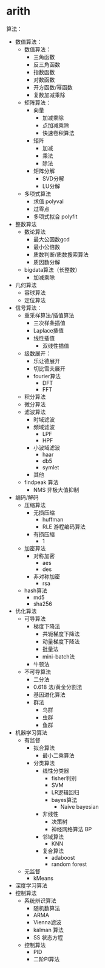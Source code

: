 # arith


算法：

- 数值算法：
    - 数值算法：
        - 三角函数
        - 反三角函数
        - 指数函数
        - 对数函数
        - 开方函数/幂函数
        - 复数加减乘除
    - 矩阵算法：
        - 向量
            - 加减乘除
            - 点加减乘除
            - 快速卷积算法
        - 矩阵
            - 加减
            - 乘法
            - 除法
        - 矩阵分解
            - SVD分解
            - LU分解
    - 多项式算法
        - 求值 polyval
        - 过零点
        - 多项式拟合 polyfit
- 整数算法
    - 数论算法
        - 最大公因数gcd
        - 最小公倍数
        - 质数判断/质数搜索算法
        - 质因数分解
    - bigdata算法（长整数）
        - 加减乘除
- 几何算法
    - 容球算法
    - 定位算法
- 信号算法：
    - 重采样算法/插值算法
        - 三次样条插值
        - Laplace插值
        - 线性插值
            - 双线性插值
    - 级数展开：
        - 乐让德展开
        - 切比雪夫展开
        - fourier算法
            - DFT
            - FFT
    - 积分算法
    - 微分算法
    - 滤波算法
        - 时域滤波
        - 频域滤波
            - LPF
            - HPF
        - 小波域滤波
            - haar
            - db5
            - symlet
        - 其他
    - findpeak 算法
        - NMS 非极大值抑制
- 编码/解码
    - 压缩算法
        - 无损压缩
            - huffman 
            - RLE 游程编码算法
        - 有损压缩
            - 1
    - 加密算法
        - 对称加密
            - aes
            - des
        - 非对称加密
            - rsa
    - hash算法
        - md5
        - sha256
- 优化算法
    - 可导算法
        - 梯度下降法
            - 共轭梯度下降法
            - 动量梯度下降法
            - 批量法
            - mini-batch法
        - 牛顿法
    - 不可导算法
        - 二分法
        - 0.618 法/黄金分割法
        - 基因进化算法
        - 群法
            - 鸟群
            - 虫群
            - 鱼群
- 机器学习算法
    - 有监督
        - 拟合算法
            - 最小二乘算法
        - 分类算法
            - 线性分类器
                - fisher判别
                - SVM
                - LR逻辑回归
                - bayes算法
                    - Naive bayesian
            - 非线性
                - 决策树
                - 神经网络算法 BP
            - 邻域算法
                - KNN
            - 复合算法
                - adaboost
                - random forest
    - 无监督
        - kMeans
- 深度学习算法
- 控制算法
    - 系统辨识算法
        - 随机数算法
        - ARMA
        - Vienna滤波
        - kalman 算法
        - SS 状态方程
    - 控制算法
        - PID
        - 二阶PI算法
